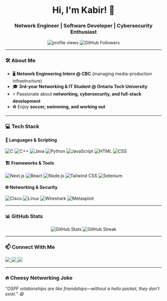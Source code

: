 <h1 align="center">Hi, I'm Kabir! 👋</h1>
<h3 align="center">Network Engineer | Software Developer | Cybersecurity Enthusiast</h3>

<p align="center">
  <img src="https://komarev.com/ghpvc/?username=KabirBose&label=Profile%20Views&color=blue&style=flat" alt="profile views" />
  <img src="https://img.shields.io/github/followers/KabirBose?label=Followers&style=social" alt="GitHub Followers">
</p>

---

### 🛠️ About Me  
- 🖥️ **Network Engineering Intern @ CBC** (managing media-production infrastructure)  
- 🎓 **3rd-year Networking & IT Student @ Ontario Tech University**  
- ⚡ Passionate about **networking, cybersecurity, and full-stack development**  
- ⚽ Enjoy **soccer, swimming, and working out**  

---

### 💻 Tech Stack  
#### 🚀 **Languages & Scripting**  
![C](https://img.shields.io/badge/C-00599C?style=for-the-badge&logo=c&logoColor=white)
![C++](https://img.shields.io/badge/C%2B%2B-00599C?style=for-the-badge&logo=c%2B%2B&logoColor=white)
![Java](https://img.shields.io/badge/Java-007396?style=for-the-badge&logo=java&logoColor=white)
![Python](https://img.shields.io/badge/Python-3776AB?style=for-the-badge&logo=python&logoColor=white)
![JavaScript](https://img.shields.io/badge/JavaScript-F7DF1E?style=for-the-badge&logo=javascript&logoColor=black)
![HTML](https://img.shields.io/badge/HTML-E34F26?style=for-the-badge&logo=html5&logoColor=white)
![CSS](https://img.shields.io/badge/CSS-1572B6?style=for-the-badge&logo=css3&logoColor=white)

#### 🏗️ **Frameworks & Tools**  
![Next.js](https://img.shields.io/badge/Next.js-000000?style=for-the-badge&logo=nextdotjs&logoColor=white)
![React](https://img.shields.io/badge/React-61DAFB?style=for-the-badge&logo=react&logoColor=black)
![Node.js](https://img.shields.io/badge/Node.js-339933?style=for-the-badge&logo=nodedotjs&logoColor=white)
![Tailwind CSS](https://img.shields.io/badge/TailwindCSS-38B2AC?style=for-the-badge&logo=tailwind-css&logoColor=white)
![Selenium](https://img.shields.io/badge/Selenium-43B02A?style=for-the-badge&logo=selenium&logoColor=white)

#### 🌐 **Networking & Security**  
![Cisco](https://img.shields.io/badge/Cisco-1BA0D7?style=for-the-badge&logo=cisco&logoColor=white)
![Linux](https://img.shields.io/badge/Linux-FCC624?style=for-the-badge&logo=linux&logoColor=black)
![Wireshark](https://img.shields.io/badge/Wireshark-1679A7?style=for-the-badge&logo=wireshark&logoColor=white)
![Metasploit](https://img.shields.io/badge/Metasploit-005FA3?style=for-the-badge&logo=metasploit&logoColor=white)

---

### 📊 GitHub Stats  
<p align="center">
  <img src="https://github-readme-stats.vercel.app/api?username=KabirBose&show_icons=true&theme=tokyonight" alt="GitHub Stats" />
  <img src="https://github-readme-streak-stats.herokuapp.com/?user=KabirBose&theme=tokyonight" alt="GitHub Streak" />
</p>

---

### 📫 Connect With Me  
<p align="left">
  <a href="https://www.linkedin.com/in/kabirbose/" target="_blank">
    <img src="https://img.shields.io/badge/LinkedIn-0A66C2?style=for-the-badge&logo=linkedin&logoColor=white" />
  </a>
  <a href="mailto:kabirbose04@gmail.com">
    <img src="https://img.shields.io/badge/Email-D14836?style=for-the-badge&logo=gmail&logoColor=white" />
  </a>
  <a href="https://github.com/KabirBose">
    <img src="https://img.shields.io/badge/GitHub-100000?style=for-the-badge&logo=github&logoColor=white" />
  </a>
</p>

---

### 🔥 Cheesy Networking Joke  
_“OSPF relationships are like friendships—without a hello packet, they don’t exist.” 😆_

